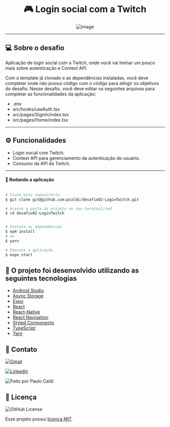 <div align="center">
  <h1>🎮 Login social com a Twitch</h1>

  
  ![image](https://user-images.githubusercontent.com/71537090/180063261-1eeb09cd-c744-4396-be14-f0f83a71db6d.png)

</div>

---
##  💻 Sobre o desafio

Aplicação de login social com a Twitch, onde você vai treinar um pouco mais sobre autenticação e Context API.

Com o template já clonado e as dependências instaladas, você deve completar onde não possui código com o código para atingir os objetivos do desafio. 
Nesse desafio, você deve editar os seguintes arquivos para completar as funcionalidades da aplicação:

- .env
- src/hooks/useAuth.tsx
- src/pages/SignIn/index.tsx
- src/pages/Home/index.tsx

---
##  ⚙️ Funcionalidades

- Login social com Twitch.
- Context API para gerenciamento da autenticação do usuário.
- Consumo da API da Twitch.

---

#### 🧭 Rodando a aplicação

```bash

# Clone este repositório
$ git clone git@github.com:pcaldi/desafio02-LoginTwitch.git

# Acesse a pasta do projeto no seu terminal/cmd
$ cd desafio02-LoginTwitch


# Instale as dependências
$ npm install
# ou
$ yarn

# Execute a aplicação
$ expo start

```

## :rocket: O projeto foi desenvolvido utilizando as seguintes tecnologias

- [Android Studio](https://developer.android.com/studio)
- [Async Storage](https://react-native-async-storage.github.io/async-storage/docs/usage/)
- [Expo](https://expo.dev/)
- [React](https://pt-br.reactjs.org/)
- [React-Native](https://reactnative.dev/)
- [React Navigation](https://reactnavigation.org/)
- [Styled Components](https://www.styled-components.com/)
- [TypeScript](https://www.typescriptlang.org/)
- [Yarn](https://classic.yarnpkg.com/blog/2017/05/12/introducing-yarn/)

## 📲 Contato


<a href="mailto:pcaldi@gmail.com"><img src="https://img.shields.io/badge/Gmail-D14836?style=for-the-badge&logo=gmail&logoColor=white" alt="Gmail"/></a>

<a href="https://www.linkedin.com/in/pcaldi/"><img src="https://img.shields.io/badge/linkedin%20-%230077B5.svg?&style=for-the-badge&logo=linkedin&logoColor=white" alt="LinkedIn"/></a>

 <a >
    <img alt="Feito por Paulo Caldi" src="https://img.shields.io/badge/feito%20por-Paulo%20Caldi-%231b9?style=for-the-badge">
  </a>

## :closed_book: Licença
<a>
  <img alt="GitHub License" src="https://img.shields.io/github/license/mathrb22/IgniteLab-Design-System">
</a>

Esse projeto possui [licença MIT](./LICENSE).
